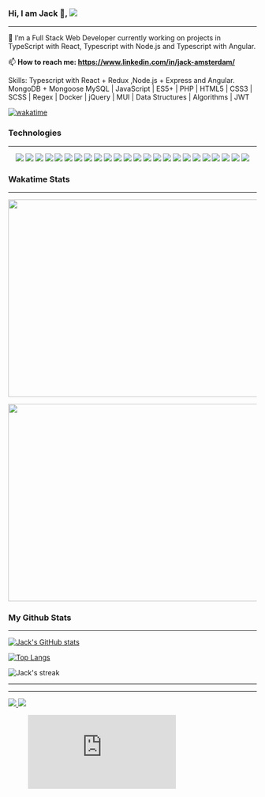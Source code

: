 <body>

  
### Hi, I am Jack  👋,  <a href="https://www.linkedin.com/in/jack-amsterdam/" target="_blank">    <img src="https://img.shields.io/badge/linkedin-%230077B5.svg?&style=for-the-badge&logo=linkedin&logoColor=white" />
  </a>

 - - - -

🔭 I’m a Full Stack Web Developer currently working on projects in TypeScript with React, Typescript with Node.js and Typescript with Angular.  

📫 **How to reach me: https://www.linkedin.com/in/jack-amsterdam/** 
 
Skills: 
Typescript with React + Redux ,Node.js + Express and Angular. MongoDB + Mongoose MySQL | JavaScript | ES5+ | PHP | HTML5 | CSS3 | SCSS | Regex | Docker | jQuery | MUI | Data Structures | Algorithms | JWT

<!--   [![Readme Card](https://github-readme-stats.vercel.app/api/pin/?username=jackamsterdam&repo=Followers-React-Node-mysql-Project)](https://github.com/jackamsterdam/github-readme-stats) -->
  
[![wakatime](https://wakatime.com/badge/user/a78fee14-66a3-4481-8db3-b8983c271faf.svg)](https://wakatime.com/@a78fee14-66a3-4481-8db3-b8983c271faf)
 
 ### Technologies
- - - -
 <p align="center">
  <img src="https://img.shields.io/badge/TypeScript-35495E?style=for-the-badge&logo=TypeScript&logoColor=4FC08D" />
  <img src="https://img.shields.io/badge/React-20232A?style=for-the-badge&logo=react&logoColor=61DAFB" />
  <img src="https://img.shields.io/badge/Angular-000000?style=for-the-badge&logo=angular&logoColor=white" />
  <img src="https://img.shields.io/badge/Node.js-38B2AC?style=for-the-badge&logo=Node.js&logoColor=white" />
  <img src="https://img.shields.io/badge/Redux-8BC0D0?style=for-the-badge&logo=redux&logoColor=black" />
  <img src="https://img.shields.io/badge/Express-21759B?style=for-the-badge&logo=express&logoColor=white" />
  <img src="https://img.shields.io/badge/MongoDB-21759B?style=for-the-badge&logo=MongoDB&logoColor=white" />
  <img src="https://img.shields.io/badge/Mongoose-FF2D20?style=for-the-badge&logo=mongoose&logoColor=white" />
  <img src="https://img.shields.io/badge/Docker-232F3E?style=for-the-badge&logo=docker&logoColor=white" />
  <img src="https://img.shields.io/badge/MySQL-00C7B7?style=for-the-badge&logo=MySQL&logoColor=white" />
  <img src="https://img.shields.io/badge/JavaScript-323330?style=for-the-badge&logo=javascript&logoColor=F7DF1E" />
  <img src="https://img.shields.io/badge/HTML5-E34F26?style=for-the-badge&logo=html5&logoColor=white" />
  <img src="https://img.shields.io/badge/CSS3-1572B6?style=for-the-badge&logo=css3&logoColor=white" />
  <img src="https://img.shields.io/badge/Sass-CC6699?style=for-the-badge&logo=sass&logoColor=white" />
  <img src="https://img.shields.io/badge/Bootstrap-563D7C?style=for-the-badge&logo=bootstrap&logoColor=white" />
  <img src="https://img.shields.io/badge/Angular-material-777BB4?style=for-the-badge&logo=Angular-Material&logoColor=white" />
  <img src="https://img.shields.io/badge/Material-ui-00000F?style=for-the-badge&logo=material-ui&logoColor=white" />
  <img src="https://img.shields.io/badge/jwt-0769AD?style=for-the-badge&logo=jwt&logoColor=white" />
  <img src="https://img.shields.io/badge/jQuery-0769AD?style=for-the-badge&logo=jquery&logoColor=white" />
  <img src="https://img.shields.io/badge/PHP-777BB4?style=for-the-badge&logo=php&logoColor=white" />
  <img src="https://img.shields.io/badge/json-5E5C5C?style=for-the-badge&logo=json&logoColor=white" />
  <img src="https://img.shields.io/badge/Regex-00000F?style=for-the-badge&logo=regex&logoColor=white" />
  <img src="https://img.shields.io/badge/npm-CB3837?style=for-the-badge&logo=npm&logoColor=white" />
  <img src="https://img.shields.io/badge/Git-F05032?style=for-the-badge&logo=git&logoColor=white" />
 </p>
 
 
 
 
 
 


 ### Wakatime Stats
  - - - -


  <p>
  <img   src="https://wakatime.com/share/@jackamsterdam/0897ca72-6bc5-48e7-83b8-715298c21f0a.png" height="400" width="600">
 </p>
 <p>
<img src="https://wakatime.com/share/@jackamsterdam/4d171af5-ce85-4bf2-8783-853a1e0d0daf.png" height="400" width="600">
</p>



 
 ### My Github Stats 
- - - -
                                                                
[![Jack's GitHub stats](https://github-readme-stats.vercel.app/api?username=Jackamsterdam&hide=contribs,prs,issues,stars&count_private=true&show_icons=true&theme=vue-dark)](https://github.com/JackAmsterdam)

[![Top Langs](https://github-readme-stats.vercel.app/api/top-langs/?username=JackAmsterdam&hide=Ruby,Shell&langs_count=10&layout=compact&theme=vue-dark)](https://github.com/JackAmsterdam)

<p><img align="center" src="https://github-readme-streak-stats.herokuapp.com?user=JackAmsterdam&theme=vue-dark&hide_border=true&date_format=j%20M%5B%20Y%5D" alt="Jack's streak" /></p>

- - - -
<!-- Doesnt work right now: [![Readme Card](https://github-readme-stats.vercel.app/api/pin/?username=jackamsterdam&repo=Followers-React-Node-mysql-Project)]
(https://github.com/jackamsterdam/github-readme-stats) -->

- - - -
<!--
[![Top Langs](https://github-readme-stats.vercel.app/api/top-langs/?username=jackamsterdam)](https://github.com/jackamsterdam/github-readme-stats)
-->
  
 <a href="https://www.linkedin.com/in/jack-amsterdam/" target="_blank">    <img src="https://img.shields.io/badge/linkedin-%230077B5.svg?&style=for-the-badge&logo=linkedin&logoColor=white" />
  </a>
  <a href="mailto:jackamsterdam@gmail.com" target="_blank">
    <img src="https://img.shields.io/badge/mail-%230077B5.svg?&style=for-the-badge&logo=gmail&logoColor=white" />
 </a>

</body>



<!--
**jackamsterdam/jackamsterdam** is a ✨ _special_ ✨ repository because its `README.md` (this file) appears on your GitHub profile.
https://github.com/anuraghazra/github-readme-stats
Here are some ideas to get you started:

- 🔭 I’m currently working on projects in TypeScript with React, Node.js and Anguar
- 🌱 I’m currently learning 
- 👯 I’m looking to collaborate on ...
- 🤔 I’m looking for help with ...
- 💬 Ask me about code
- 📫 How to reach me: https://www.linkedin.com/in/jack-amsterdam/
- 😄 Pronouns: ...
- ⚡ Fun fact: ...

    ## Wakatime Stats
> #### Expand to see details of my daily coding activities from my Code Editor
<details>
  <summary> 
    WakaTime Dashboard
  </summary>
  <p>
    <img src="https://wakatime.com/share/@a78fee14-66a3-4481-8db3-b8983c271faf/e86fcd2a-8788-41d1-934a-e6c4389ef260.svg" height="400" width="600">
  </p>
</details>

 ## Github Trophies
> #### Expand to see my Github trophies 
<details>
  <summary> 
    Github Trophies
  </summary>
  <p>
    <img src="https://github-profile-trophy.vercel.app/?username=jackamsterdam&theme=algolia&column=4">
  </p>
</details>
 
-->
<figure><embed src="https://wakatime.com/share/@a78fee14-66a3-4481-8db3-b8983c271faf/e86fcd2a-8788-41d1-934a-e6c4389ef260.svg"></embed></figure>
